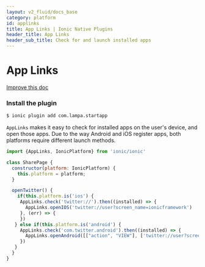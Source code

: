 ```yaml
---
layout: v2_fluid/docs_base
category: platform
id: applinks
title: App Links | Ionic Native Plugins
header_title: App Links
header_sub_title: Check for and launch installed apps
---
```


<h1 class="title">App Links</h1>

<a class="improve-docs" href='https://github.com/driftyco/ionic-site/edit/ionic2/docs/v2/platform/applinks/index.md'>
  Improve this doc
</a>

### Install the plugin

```bash
$ ionic plugin add com.lampa.startapp
```

`AppLinks` makes it easy to check for installed apps on the user's device, and open those apps. Due to the way Android and iOS register apps, both platforms require different launch methods.

```javascript
import {AppLinks, IonicPlatform} from 'ionic/ionic'

class SharePage {
  constructor(platform: IonicPlatform) {
    this.platform = platform;
  }

  openTwitter() {
    if(this.platform.is('ios') {
     AppLinks.check('twitter://').then((installed) => {
       AppLinks.openIOS('twitter://user?screen_name=ionicframework')
     }, (err) => {
     })
   } else if(this.platform.is('android') {
     AppLinks.check('com.twitter.android').then((installed) => {
       AppLinks.openAndroid([["action", "VIEW"], ['twitter://user?screen_name=ionicframework']])
     })
   }
  }
}
```
